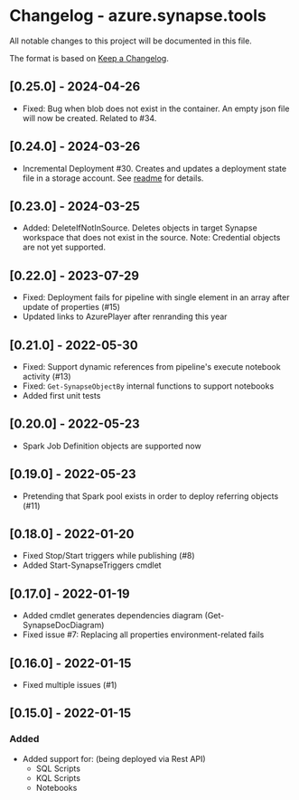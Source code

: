 # Changelog - azure.synapse.tools

All notable changes to this project will be documented in this file.

The format is based on [Keep a Changelog](https://keepachangelog.com/en/1.0.0/).

## [0.25.0] - 2024-04-26
* Fixed: Bug when blob does not exist in the container. An empty json file will now be created. Related to #34.

## [0.24.0] - 2024-03-26
* Incremental Deployment #30. Creates and updates a deployment state file in a storage account. See [readme](README.md#incremental-deployment) for details.

## [0.23.0] - 2024-03-25
* Added: DeleteIfNotInSource. Deletes objects in target Synapse workspace that does not exist in the source. Note: Credential objects are not yet supported.

## [0.22.0] - 2023-07-29
* Fixed: Deployment fails for pipeline with single element in an array after update of properties (#15)
* Updated links to AzurePlayer after renranding this year

## [0.21.0] - 2022-05-30
* Fixed: Support dynamic references from pipeline's execute notebook activity (#13)
* Fixed: `Get-SynapseObjectBy` internal functions to support notebooks
* Added first unit tests

## [0.20.0] - 2022-05-23
* Spark Job Definition objects are supported now

## [0.19.0] - 2022-05-23
* Pretending that Spark pool exists in order to deploy referring objects (#11)

## [0.18.0] - 2022-01-20
* Fixed Stop/Start triggers while publishing (#8)
* Added Start-SynapseTriggers cmdlet

## [0.17.0] - 2022-01-19
* Added cmdlet generates dependencies diagram (Get-SynapseDocDiagram)
* Fixed issue #7: Replacing all properties environment-related fails

## [0.16.0] - 2022-01-15
* Fixed multiple issues (#1)

## [0.15.0] - 2022-01-15
### Added
* Added support for: (being deployed via Rest API)
  * SQL Scripts 
  * KQL Scripts
  * Notebooks

